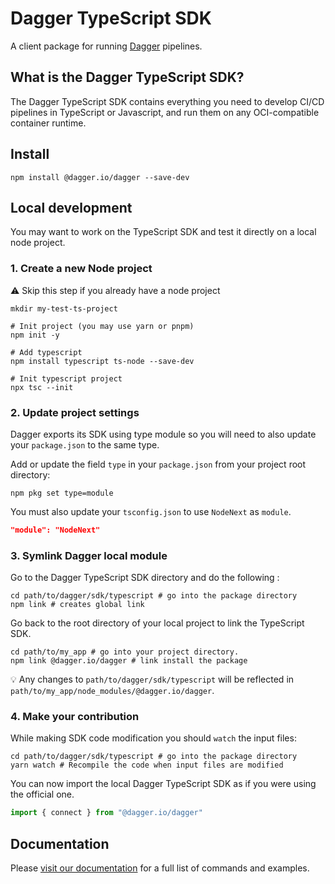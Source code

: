 # Dagger TypeScript SDK

A client package for running [Dagger](https://dagger.io/) pipelines.

## What is the Dagger TypeScript SDK?

The Dagger TypeScript SDK contains everything you need to develop CI/CD pipelines in TypeScript or Javascript, and run them on any OCI-compatible container runtime.

## Install

```shell
npm install @dagger.io/dagger --save-dev
```

## Local development

You may want to work on the TypeScript SDK and test it directly on a local node project.

### 1. Create a new Node project

:warning: Skip this step if you already have a node project

```shell
mkdir my-test-ts-project

# Init project (you may use yarn or pnpm)
npm init -y

# Add typescript
npm install typescript ts-node --save-dev

# Init typescript project
npx tsc --init
```

### 2. Update project settings

Dagger exports its SDK using type module so you will need to also update
your `package.json` to the same type.

Add or update the field `type` in your `package.json` from your project root directory:

```shell
npm pkg set type=module
```

You must also update your `tsconfig.json` to use `NodeNext` as `module`.

```json
"module": "NodeNext"
```

### 3. Symlink Dagger local module

Go to the Dagger TypeScript SDK directory and do the following :

```shell
cd path/to/dagger/sdk/typescript # go into the package directory
npm link # creates global link
```

Go back to the root directory of your local project to link the TypeScript SDK.

```shell
cd path/to/my_app # go into your project directory.
npm link @dagger.io/dagger # link install the package
```

:bulb: Any changes to `path/to/dagger/sdk/typescript` will be reflected in `path/to/my_app/node_modules/@dagger.io/dagger`.

### 4. Make your contribution

While making SDK code modification you should `watch` the input files:

```shell
cd path/to/dagger/sdk/typescript # go into the package directory
yarn watch # Recompile the code when input files are modified
```

You can now import the local Dagger TypeScript SDK as if you were using the official one.

```ts
import { connect } from "@dagger.io/dagger"
```

## Documentation

Please [visit our documentation](https://docs.dagger.io/sdk/nodejs/835948/install) for a full list of commands and examples.
